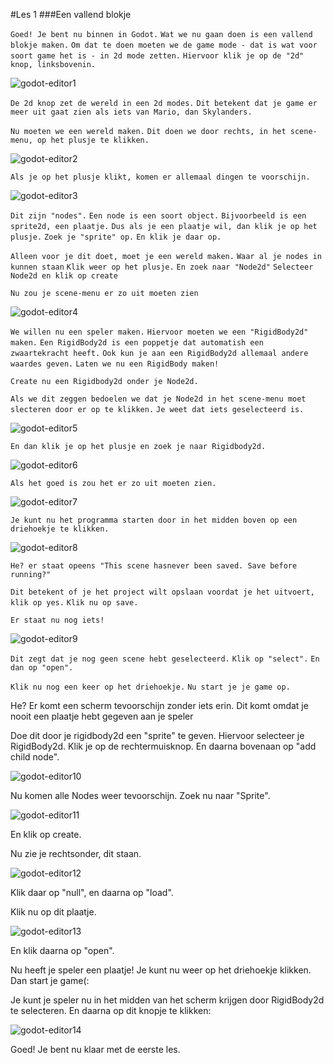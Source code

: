 #Les 1
###Een vallend blokje

```Goed! Je bent nu binnen in Godot.```
```Wat we nu gaan doen is een vallend blokje maken.```
```Om dat te doen moeten we de game mode - dat is wat voor soort game het is - in 2d mode zetten.```
```Hiervoor klik je op de "2d" knop, linksbovenin.```

![godot-editor1](godot-editor1.png)

```De 2d knop zet de wereld in een 2d modes.```
```Dit betekent dat je game er meer uit gaat zien als iets van Mario, dan Skylanders.```

```Nu moeten we een wereld maken.```
```Dit doen we door rechts, in het scene-menu, op het plusje te klikken.```

![godot-editor2](godot-editor2.png)

```Als je op het plusje klikt, komen er allemaal dingen te voorschijn.```

![godot-editor3](godot-editor3.png)

```Dit zijn "nodes".```
```Een node is een soort object.```
```Bijvoorbeeld is een sprite2d, een plaatje.```
```Dus als je een plaatje wil, dan klik je op het plusje.```
```Zoek je "sprite" op.``` 
```En klik je daar op.```

```Alleen voor je dit doet, moet je een wereld maken.```
```Waar al je nodes in kunnen staan```
```Klik weer op het plusje.```
```En zoek naar "Node2d"```
```Selecteer Node2d en klik op create``` 

```Nu zou je scene-menu er zo uit moeten zien```

![godot-editor4](godot-editor4.png)

```We willen nu een speler maken.```
```Hiervoor moeten we een "RigidBody2d" maken.```
```Een RigidBody2d is een poppetje dat automatish een zwaartekracht heeft.```
```Ook kun je aan een RigidBody2d allemaal andere waardes geven.```
```Laten we nu een RigidBody maken!```

```Create nu een Rigidbody2d onder je Node2d.```

```Als we dit zeggen bedoelen we dat je Node2d in het scene-menu moet slecteren door er op te klikken.```
```Je weet dat iets geselecteerd is.``` 

![godot-editor5](godot-editor5.png)

```En dan klik je op het plusje en zoek je naar Rigidbody2d.```

![godot-editor6](godot-editor6.png)

```Als het goed is zou het er zo uit moeten zien.```

![godot-editor7](godot-editor7.png)

```Je kunt nu het programma starten door in het midden boven op een driehoekje te klikken.```

![godot-editor8](godot-editor8.png)

```He? er staat opeens "This scene hasnever been saved. Save before running?"```

```Dit betekent of je het project wilt opslaan voordat je het uitvoert, klik op yes.```
```Klik nu op save.```

```Er staat nu nog iets!```

![godot-editor9](godot-editor9.png)

```Dit zegt dat je nog geen scene hebt geselecteerd.```
```Klik op "select".```
```En dan op "open".```

```Klik nu nog een keer op het driehoekje.```
```Nu start je je game op.```

He? Er komt een scherm tevoorschijn zonder iets erin.
Dit komt omdat je nooit een plaatje hebt gegeven aan je speler

Doe dit door je rigidbody2d een "sprite" te geven.
Hiervoor selecteer je RigidBody2d.
Klik je op de rechtermuisknop.
En daarna bovenaan op "add child node".

![godot-editor10](godot-editor10.png)

Nu komen alle Nodes weer tevoorschijn.
Zoek nu naar "Sprite".

![godot-editor11](godot-editor11.png)

En klik op create.

Nu zie je rechtsonder, dit staan.

![godot-editor12](godot-editor12.png)

Klik daar op "null", en daarna op "load".

Klik nu op dit plaatje.

![godot-editor13](godot-editor13.png)

En klik daarna op "open".

Nu heeft je speler een plaatje!
Je kunt nu weer op het driehoekje klikken.
Dan start je game(:

Je kunt je speler nu in het midden van het scherm krijgen door RigidBody2d te selecteren.
En daarna op dit knopje te klikken:

![godot-editor14](godot-editor14.png)

Goed!
Je bent nu klaar met de eerste les.

